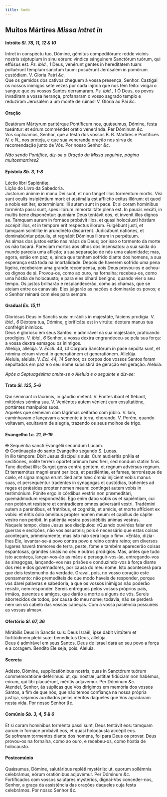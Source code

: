 ```yaml
---
title: todo
---
```

<h2 class="text-center">Muitos Mártires <em>Missa Intret in</em></h2>

<h4 class="text-center">Intróito <em>Sl. 78, 11, 12 & 10</em></h4>
<div class="container-fluid">
<div class="row">
<div class="dropcap text-justify">
Intret in conspéctu tuo, Dómine, gémitus compeditórum: redde vicínis nostris séptuplum in sinu eórum: víndica sánguinem Sanctórum tuórum, qui effúsus est. <em>Ps. ibid., 1</em> Deus, venérunt gentes in hereditátem tuam: polluérunt templum sanctum tuum: posuérunt Jerúsalem in pomórum custódiam.
V. Gloria Patri <em>&c.</em>
</div>
<div class="dropcap text-justify">
Que os gemidos dos cativos cheguem à vossa presença, Senhor. Castigai os nossos inimigos sete vezes por cada injúria que nos têm feito: vingai o sangue que os vossos Santos derramaram. <em>Ps. ibid., 1</em> Ó Deus, os povos invadiram a vossa herança, profanaram o vosso sagrado templo e reduziram Jerusalém a um monte de ruínas!
V. Glória ao Pai <em>&c.</em>
</div>
</div>
</div>

<h4 class="text-center">Oração</h4>
<div class="container-fluid">
<div class="row">
<div class="dropcap text-justify">
Beatórum Mártyrum paritérque Pontíficum nos, quǽsumus, Dómine, festa tueántur: et eórum comméndet orátio veneránda. Per Dóminum <em>&c.</em>
</div>
<div class="dropcap text-justify">
Vos suplicamos, Senhor, que a festa dos vossos B. B. Mártires e Pontífices <em>N. </em>e <em>N.</em>, nos proteja, e que sua veneranda oração nos sirva de recomendação junto de Vós. Por nosso Senhor <em>&c.</em>
</div>
</div>
</div>

<em>Não sendo Pontífice, diz-se a Oração da Missa seguinte, página muitosmartires2 </em>

<h4 class="text-center">Epístola <em>Sb. 3, 1-8</em></h4>
<div class="container-fluid">
<div class="row">
<div class="text-justify">
Léctio libri Sapiéntiæ.
</div>
<div class="text-justify">
Lição do Livro da Sabedoria.
</div>
<div class="dropcap text-justify">
Justorum ánimæ in manu Dei sunt, et non tanget illos torméntum mortis. Visi sunt oculis insipiéntium mori: et æstimála est afflíctio exitus illórum: et quod a nobis est iter, extermínium: illi autem sunt in pace. Et si coram homínibus torménta passi sunt, spes illórum immortalitáte plena est. In paucis vexáti, in multis bene disponéntur: quóniam Deus tentávit eos, et invenit illos dignos se. Tamquam aurum in fornáce probávit illos, et quasi holocáusti hóstiam accépit illos, et in témpore erit respéctus illorum. Fulgébunt justi, et tamquam scintíllæ in arundinéto discúrrent. Judicábunt natiónes, et dominabúntur pópulis, et regnábit Dóminus illórum in perpétuum.
</div>
<div class="dropcap text-justify">
As almas dos justos estão nas mãos de Deus; por isso o tormento da morte os não tocará. Pareciam mortos aos olhos dos insensatos: a sua saída do mundo parecia uma aflição; a sua separação de nós uma calamidade; mas, agora, estão em paz; e, ainda que tenham sofrido diante dos homens, a sua esperança está toda na imortalidade. Depois de haverem sofrido uma pena ligeira, receberam uma grande recompensa, pois Deus provou-os e achou-os dignos de si. Provou-os, como ao ouro, na fornalha; recebeu-os, como uma hóstia de holocausto; e para eles olhará benigno, quando vier o seu tempo. Os justos brilharão e resplandecerão, como as chamas, que se ateiam entre os canaviais. Eles julgarão as nações e dominarão os povos; e o Senhor reinará com eles para sempre.
</div>
</div>
</div>

<h4 class="text-center">Gradual <em>Ex. 15,11</em></h4>
<div class="container-fluid">
<div class="row">
<div class="dropcap text-justify">
Gloriósus Deus in Sanctis suis: mirábilis in majestáte, fáciens prodígia. V. <em>ibid., 6</em> Déxtera tua, Dómine, glorificáta est in virtúte: déxtera manus tua confrégit inimícos.
</div>
<div class="dropcap text-justify">
Deus é glorioso em seus Santos: e admirável na sua majestade, praticando prodígios. V. <em>ibid., 6</em> Senhor, a vossa dextra engrandeceu-se pela sua força: a vossa dextra esmagou os inimigos.
</div>
<div class="text-justify">
Allelúja, allelúja. V. <em>Eccli. 44, 14</em> Córpora Sanctórum in pace sepúlta sunt, et nómina eórum vivent in generatiónem et generatiónem. Allelúja.
</div>
<div class="text-justify">
Aleluia, aleluia. V. <em>Ecl. 44, 14</em> Senhor, os corpos dos vossos Santos foram sepultados em paz e o seu nome subsistirá de geração em geração. Aleluia.
</div>
</div>
</div>

<em>Após a Septuagésima omite-se o Aleluia e o seguinte e diz-se:</em>

<h4 class="text-center">Trato <em>Sl. 125, 5-6</em></h4>
<div class="container-fluid">
<div class="row">
<div class="dropcap text-justify">
Qui séminant in lácrimis, in gáudio metent. V. Eúntes ibant et flébant, mitténtes sémina sua. V. Veniéntes autem vénient cum exsultatióne, portántes manípulos suos.
</div>
<div class="dropcap text-justify">
Aqueles que semeiam com lágrimas ceifarão com júbilo. V. Iam, caminhavam e lançavam a semente à terra, chorando. V. Porém, quando voltavam, exultavam de alegria, trazendo os seus molhos de trigo.
</div>
</div>
</div>

<h4 class="text-center">Evangelho <em>Lc. 21, 9-19</em></h4>
<div class="container-fluid">
<div class="row">
<div class="text-justify">
<span class="text-danger">&#10016;</span> Sequéntia sancti Evangélii secúndum Lucam.
</div>
<div class="text-justify">
<span class="text-danger">&#10016;</span> Continuação do santo Evangelho segundo S. Lucas.
</div>
<div class="dropcap text-justify">
In illo témpore: Dixit Jesus discípulis suis: Cum audieritis prǿlia et seditiónes, nolíte terréri: opórtet primum hæc fíeri, sed nondum statim finis. Tunc dicébat illis: Surget gens contra gentem, et regnum advérsus regnum. Et terræmótus magni erunt per loca, et pestiléntiæ, et fames, terrorésque de cœlo, et signa magna erunt. Sed ante hæc ómnia injícient vobis manus suas, et persequéntur tradéntes in synagógas et custódias, trahéntes ad reges et prǽsides propter nomen meum: contínget autem vobis in testimónium. Pónite ergo in córdibus vestris non præmeditári, quemádmodum respondeátis. Ego enim dabo vobis os et sapiéntiam, cui non potérunt resístere et contradícere omnes adversárii vestri. Tradémini autem a paréntibus, et frátribus, et cognátis, et amícis, et morte affícient ex vobis: et éritis ódio ómnibus propter nomen meum: et capíllus de cápite vestro non períbit. In patiéntia vestra possidébitis ánimas vestras.
</div>
<div class="dropcap text-justify">
Naquele tempo, disse Jesus aos discípulos: «Quando ouvirdes falar em guerras e sedições, não vos assusteis; pois é necessário que estas coisas aconteçam, primeiramente; mas isto não será logo o fim». «Então, dizia-lhes Ele, levantar-se-á povo contra povo e reino contra reino; em diversos lugares haverá tremores de terra, peste, fome e também aparecerão coisas espantosas, grandes sinais no céu e outros prodígios. Mas, antes que tudo isto aconteça, lançar-vos-ão as mãos e perseguir-vos-ão, entregando-vos às sinagogas, lançando-vos nas prisões e conduzindo-vos à força diante dos reis e dos governadores, por causa do meu nome. Isto acontecerá para que deis testemunho da verdade. Gravai, pois, no vosso coração este pensamento: não premediteis de que modo haveis de responder, porque vos darei palavras e sabedoria, a que os vossos inimigos não poderão resistir, nem responder. Sereis entregues pelos vossos próprios pais, irmãos, parentes e amigos, que darão a morte a alguns de vós. Sereis aborrecidos de todos, por causa do meu nome; todavia, não se perderá nem um só cabelo das vossas cabeças. Com a vossa paciência possuireis as vossas almas».
</div>
</div>
</div>

<h4 class="text-center">Ofertório <em>Sl. 67, 36</em></h4>
<div class="container-fluid">
<div class="row">
<div class="dropcap text-justify">
Mirábilis Deus in Sanctis suis: Deus Israël, ipse dabit virtútem et fortitúdinem plebi suæ: benedíctus Deus, allelúja.
</div>
<div class="dropcap text-justify">
Deus é admirável em seus Santos. Deus de Israel dará ao seu povo a força e a coragem. Bendito Ele seja, pois. Aleluia.
</div>
</div>
</div>

<h4 class="text-center">Secreta</h4>
<div class="container-fluid">
<div class="row">
<div class="dropcap text-justify">
Adésto, Dómine, supplicatiónibus nostris, quas in Sanctórum tuórum commemoratióne deférimus: ut, qui nostræ justítiæ fidúciam non habémus, eórum, qui tibi placuérunt, méritis adjuvémur. Per Dóminum <em>&c.</em>
</div>
<div class="dropcap text-justify">
Atendei, Senhor, às súplicas que Vos dirigimos em memória dos vossos Santos, a fim de que nós, que não temos confiança na nossa própria justiça, sejamos auxiliados pelos méritos daqueles que Vos agradaram nesta vida. Por nosso Senhor <em>&c.</em>
</div>
</div>
</div>

<h4 class="text-center">Comúnio <em>Sb. 3, 4, 5 & 6</em></h4>
<div class="container-fluid">
<div class="row">
<div class="dropcap text-justify">
Et si coram homínibus torménta passi sunt, Deus tentávit eos: tamquam aurum in fornáce probávit eos, et quasi holocáusta accépit eos.
</div>
<div class="dropcap text-justify">
Se sofreram tormentos diante dos homens, foi para Deus os provar. Deus provou-os na fornalha, como ao ouro, e recebeu-os, como hóstia de holocausto.
</div>
</div>
</div>

<h4 class="text-center">Postcomúnio</h4>
<div class="container-fluid">
<div class="row">
<div class="dropcap text-justify">
Quǽsumus, Dómine, salutáribus repléti mystériis: ut, quorum sollémnia celebrámus, eórum oratiónibus adjuvémur. Per Dóminum <em>&c.</em>
</div>
<div class="dropcap text-justify">
Fortificados com vossos salutares mystérios, dignai-Vos conceder-nos, Senhor, a graça da assistência das orações daqueles cuja festa celebrámos. Por nosso Senhor <em>&c.</em>
</div>
</div>
</div>
